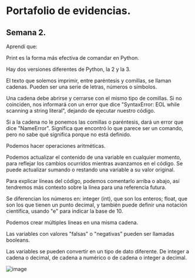 # Portafolio de evidencias.

## Semana 2.

Aprendí que: 

Print es la forma más efectiva de comandar en Python.

Hay dos versiones diferentes de Python, la 2 y la 3.

El texto que solemos imprimir, entre paréntesis y comillas, se llaman cadenas. Pueden ser una serie de letras, números o símbolos.

Una cadena debe abrirse y cerrarse con el mismo tipo de comillas. Si no coinciden, nos informará con un error que dice "SyntaxError: EOL while scanning a string literal", dejando de ejecutar nuestro código.

Si a la cadena no le ponemos las comillas o paréntesis, dará un error que dice "NameError". Significa que encontró lo que parece ser un comando, pero no sabe qué significa porque no está definido.

Podemos hacer operaciones aritméticas.

Podemos actualizar el contenido de una variable en cualquier momento, para reflejar los cambios ocurridos mientras avanzamos en el código. Se puede actualizar sumando o restando una variable a su valor original.

Para explicar líneas del código, podemos comentarlo arriba o abajo, así tendremos más contexto sobre la línea para una referencia futura.

Se diferencian los números en: integer (int), que son los enteros; float, que son los que tienen un punto decimal, y también puede definir una notación científica, usando "e" para indicar la base de 10.

Podemos crear múltiples líneas en una misma cadena.

Las variables con valores "falsas" o "negativas" pueden ser llamadas booleans.

Las variables se pueden convertir en un tipo de dato diferente. De integer a cadena o decimal, de cadena a numérico o de cadena o integer a decimal.

![image](https://user-images.githubusercontent.com/109629371/180620857-ed06b040-9ae4-4b1e-965e-251cecd2be5d.png)
